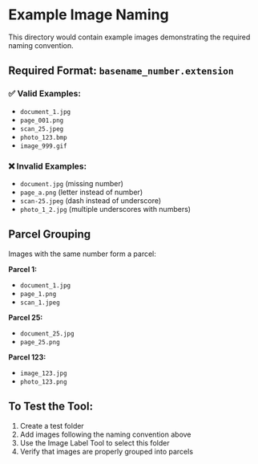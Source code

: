 # Example Image Naming

This directory would contain example images demonstrating the required naming convention.

## Required Format: `basename_number.extension`

### ✅ Valid Examples:
- `document_1.jpg`
- `page_001.png`
- `scan_25.jpeg`
- `photo_123.bmp`
- `image_999.gif`

### ❌ Invalid Examples:
- `document.jpg` (missing number)
- `page_a.png` (letter instead of number)
- `scan-25.jpeg` (dash instead of underscore)
- `photo_1_2.jpg` (multiple underscores with numbers)

## Parcel Grouping

Images with the same number form a parcel:

**Parcel 1:**
- `document_1.jpg`
- `page_1.png`
- `scan_1.jpeg`

**Parcel 25:**
- `document_25.jpg`
- `page_25.png`

**Parcel 123:**
- `image_123.jpg`
- `photo_123.png`

## To Test the Tool:

1. Create a test folder
2. Add images following the naming convention above
3. Use the Image Label Tool to select this folder
4. Verify that images are properly grouped into parcels